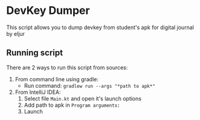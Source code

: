# DevKey Dumper
This script allows you to dump devkey from student's apk for digital journal by eljur

## Running script
There are 2 ways to run this script from sources:
1. From command line using gradle:
    - Run command: `gradlew run --args "*path to apk*"`
2. From IntelliJ IDEA:
   1. Select file `Main.kt` and open it\'s launch options
   2. Add path to apk in `Program arguments:`
   3. Launch